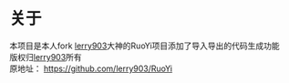 关于
======
本项目是本人fork [lerry903](https://github.com/lerry903)大神的RuoYi项目添加了导入导出的代码生成功能
<br>
版权归[lerry903](https://github.com/lerry903)所有
<br>
原地址：
https://github.com/lerry903/RuoYi
